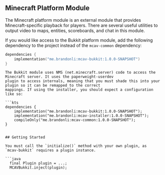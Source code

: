 ## Minecraft Platform Module

The Minecraft platform module is an external module that provides Minecraft-specific playback for
players. There are several useful utilities to output video to maps, entities, scoreboards, and chat in this module.

If you would like access to the Bukkit platform module, add the following dependency to the project instead of the
`mcav-common` dependency:

```kts
dependencies {
    implementation("me.brandonli:mcav-bukkit:1.0.0-SNAPSHOT")
}
```

```{note}
The Bukkit module uses NMS (net.minecraft.server) code to access the Minecraft server. It uses the paperweight-userdev
plugin to access internals, meaning that you must shade this into your plugin so it can be remapped to the correct
mappings. If using the installer, you should expect a configuration like so:

```kts
dependencies {
    implementation("me.brandonli:mcav-bukkit:1.0.0-SNAPSHOT");
    implementation("me.brandonli:mcav-installer:1.0.0-SNAPSHOT");
    compileOnly("me.brandonli:mcav-common:1.0.0-SNAPSHOT");
}
```

```

## Getting Started

You must call the `initialize()` method with your own plugin, as `mcav-bukkit` requires a plugin instance.

```java
  final Plugin plugin = ...;
  MCAVBukkit.inject(plugin);
```